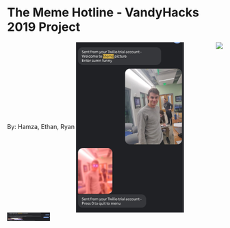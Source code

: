 # The Meme Hotline - VandyHacks 2019 Project
By: Hamza, Ethan, Ryan
<img align="right" src="Hacker.gif">
<img align="center" src = "Screenshot_20201217-130253.jpg" height=50% width=50%>
<img align="center" src = "Screenshot_20201217-130242.jpg" height=20- width=100>



